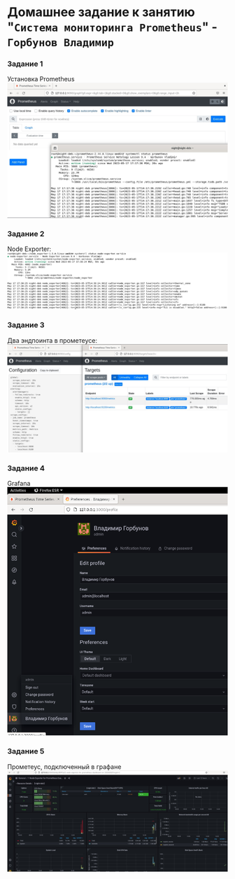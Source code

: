 # Домашнее задание к занятию "`Система мониторинга Prometheus`" - `Горбунов Владимир`



### Задание 1

Установка Prometheus
![Название скриншота](https://github.com/Night-N/9-4-prometheus/blob/main/9-4-1.jpg)

### Задание 2
Node Exporter:
![Название скриншота](https://github.com/Night-N/9-4-prometheus/blob/main/9-4-2.jpg)

### Задание 3
Два эндпоинта в прометеусе:
![Название скриншота](https://github.com/Night-N/9-4-prometheus/blob/main/9-4-3.jpg)

### Задание 4
Grafana
![Название скриншота](https://github.com/Night-N/9-4-prometheus/blob/main/9-4-4.png)

### Задание 5
Прометеус, подключенный в графане
![Название скриншота](https://github.com/Night-N/9-4-prometheus/blob/main/9-4-5.jpg)
